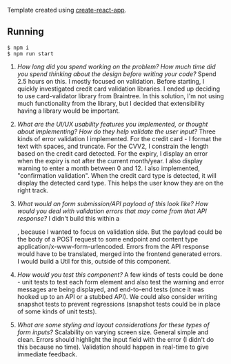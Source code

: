 Template created using [create-react-app](https://github.com/facebook/create-react-app).

## Running

```
$ npm i
$ npm run start
```

1. *How long did you spend working on the problem? How much time did you spend thinking about the
design before writing your code?* Spend 2.5 hours on this. I mostly focused on validation. Before starting, I quickly
investigated credit card validation libraries. I ended up deciding to use card-validator
library from Braintree. In this solution, I'm not using much functionality from the library,
but I decided that extensibility having a library would be important.
2. *What are the UI/UX usability features you implemented, or thought about implementing? How do they help validate the user input?* Three kinds of error validation I implemented. For the credit card - I format the 
text with spaces, and truncate. For the CVV2, I constrain the length based on the credit card detected.
For the expiry, I display an error when the expiry is not after the current month/year. I also display warning
to enter a month between 0 and 12. I also implemented, "confirmation validation". When the credit card type is detected, it will display the detected card type. This helps the user know they are on the right track.

3. *What would an form submission/API payload of this look like? How would you deal with validation
errors that may come from that API response?* I didn't build this within a <form>, because I wanted to focus on validation side. But the payload could be the body of a POST request to some endpoint and content type application/x-www-form-urlencoded.
Errors from the API response would have to be translated, merged into the frontend generated errors. I would build a Util for this, outside of this component.

4. *How would you test this component?* A few kinds of tests could be done - unit tests to test each form element and also test the warning and error messages are being displayed, and end-to-end tests (once it was hooked up to an API or a stubbed API). We could also consider writing snapshot tests to prevent regressions (snapshot tests could be in place of some kinds of unit tests).

5. *What are some styling and layout considerations for these types of form inputs?* Scalability on varying screen size. General simple and clean. Errors should highlight the input field
with the error (I didn't do this because no time). Validation should happen in real-time to give immediate feedback.
